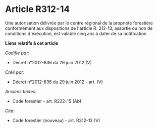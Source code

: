 # Article R312-14

Une autorisation délivrée par le centre régional de la propriété forestière conformément aux dispositions de l'article R.
312-13, assortie ou non de conditions d'exécution, est valable cinq ans à dater de sa notification.

**Liens relatifs à cet article**

_Codifié par_:

  - Décret n°2012-836 du 29 juin 2012 (V)

_Créé par_:

  - Décret n°2012-836 du 29 juin 2012 - art. (V)

_Anciens textes_:

  - Code forestier - art. R222-15 (Ab)

_Cite_:

  - Code forestier (nouveau) - art. R312-13 (V)
